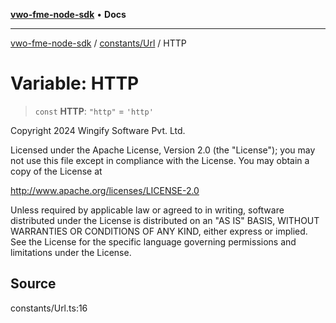 [**vwo-fme-node-sdk**](../../../README.md) • **Docs**

---

[vwo-fme-node-sdk](../../../modules.md) / [constants/Url](../README.md) / HTTP

# Variable: HTTP

> `const` **HTTP**: `"http"` = `'http'`

Copyright 2024 Wingify Software Pvt. Ltd.

Licensed under the Apache License, Version 2.0 (the "License");
you may not use this file except in compliance with the License.
You may obtain a copy of the License at

http://www.apache.org/licenses/LICENSE-2.0

Unless required by applicable law or agreed to in writing, software
distributed under the License is distributed on an "AS IS" BASIS,
WITHOUT WARRANTIES OR CONDITIONS OF ANY KIND, either express or implied.
See the License for the specific language governing permissions and
limitations under the License.

## Source

constants/Url.ts:16
